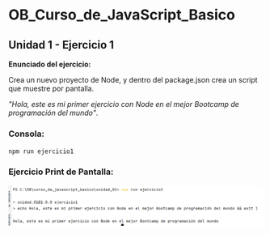 # OB_Curso_de_JavaScript_Basico
## Unidad 1 - Ejercicio 1

**Enunciado del ejercicio:**

Crea un nuevo proyecto de Node, y dentro del package.json crea un script 
que muestre por pantalla.

_"Hola, este es mi primer ejercicio con Node
en el mejor Bootcamp de programación del mundo"_.

### Consola:
```
npm run ejercicio1
```
### Ejercicio Print de Pantalla:
![Print de pantall ejercicio](img.png)
